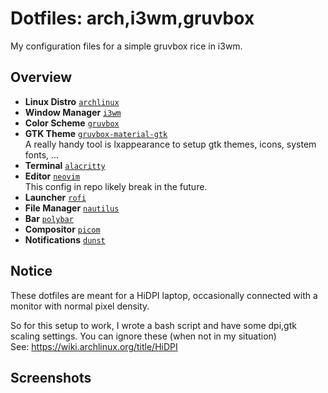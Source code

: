 # Dotfiles: arch,i3wm,gruvbox
My configuration files for a simple gruvbox rice in i3wm.

## Overview

- **Linux Distro** [`archlinux`](https://archlinux.org/)
- **Window Manager** [`i3wm`](https://i3wm.org/)
- **Color Scheme** [`gruvbox`](https://github.com/morhetz/gruvbox)
- **GTK Theme** [`gruvbox-material-gtk`](https://github.com/TheGreatMcPain/gruvbox-material-gtk) <br />
  A really handy tool is lxappearance to setup gtk themes, icons, system fonts, ...
- **Terminal** [`alacritty`](https://github.com/alacritty/alacritty)
- **Editor** [`neovim`](https://github.com/neovim/neovim) <br />
  This config in repo likely break in the future.
- **Launcher** [`rofi`](https://github.com/davatorium/rofi)
- **File Manager** [`nautilus`](https://gitlab.gnome.org/GNOME/nautilus)
- **Bar** [`polybar`](https://github.com/polybar/polybar)
- **Compositor** [`picom`](https://github.com/yshui/picom)
- **Notifications** [`dunst`](https://github.com/dunst-project/dunst)

## Notice

These dotfiles are meant for a HiDPI laptop, 
occasionally connected with a monitor with normal pixel density.

So for this setup to work, I wrote a bash script and 
have some dpi,gtk scaling settings. You can ignore these (when not in my situation) <br />
See: https://wiki.archlinux.org/title/HiDPI

## Screenshots


